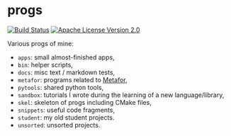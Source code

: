 # progs

[![Build Status](https://travis-ci.org/rboman/progs.svg?branch=master)](https://travis-ci.org/rboman/progs) 
[![Apache License Version 2.0](https://img.shields.io/badge/license-Apache_2.0-green.svg)](LICENSE)

Various progs of mine:
  * `apps`: small almost-finished apps,
  * `bin`: helper scripts,
  * `docs`: misc text / markdown tests,
  * `metafor`: programs related to [Metafor](http://metafor.ltas.ulg.ac.be/),
  * `pytools`: shared python tools,
  * `sandbox`: tutorials I wrote during the learning of a new language/library,
  * `skel`: skeleton of progs including CMake files,
  * `snippets`: useful code fragments,
  * `student`: my old student projects.
  * `unsorted`: unsorted projects.
